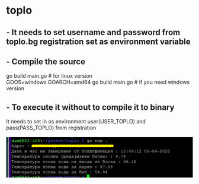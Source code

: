 # toplo
## - It needs to set username and password from toplo.bg registration set as environment variable

## - Compile the source 
go build main.go # for linux version <br>
GOOS=windows GOARCH=amd64 go build main.go # if you need windows version 
## - To execute it without to compile it to binary 
It needs to set in os environment user(USER_TOPLO) and pass(PASS_TOPLO) from registration <br><br>
![image](https://github.com/dim1170/toplo/blob/main/img.png)

